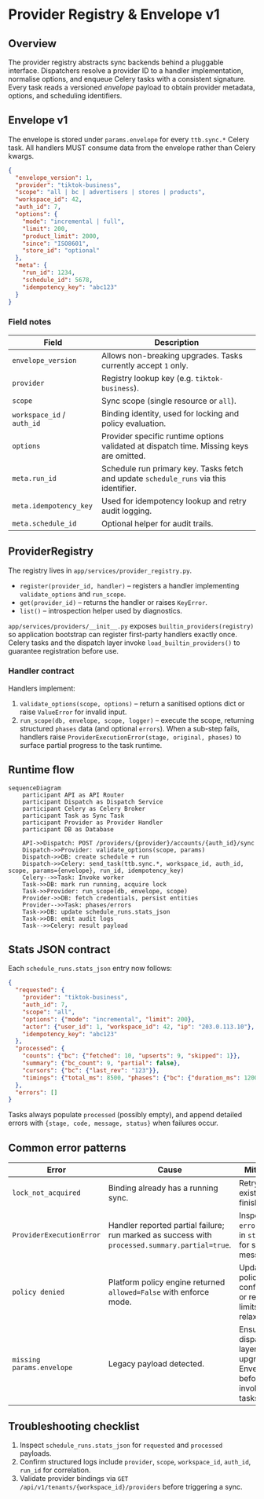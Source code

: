 # Provider Registry & Envelope v1

## Overview
The provider registry abstracts sync backends behind a pluggable interface. Dispatchers resolve a provider ID to a handler implementation, normalise options, and enqueue Celery tasks with a consistent signature. Every task reads a versioned *envelope* payload to obtain provider metadata, options, and scheduling identifiers.

## Envelope v1
The envelope is stored under `params.envelope` for every `ttb.sync.*` Celery task. All handlers MUST consume data from the envelope rather than Celery kwargs.

```json
{
  "envelope_version": 1,
  "provider": "tiktok-business",
  "scope": "all | bc | advertisers | stores | products",
  "workspace_id": 42,
  "auth_id": 7,
  "options": {
    "mode": "incremental | full",
    "limit": 200,
    "product_limit": 2000,
    "since": "ISO8601",
    "store_id": "optional"
  },
  "meta": {
    "run_id": 1234,
    "schedule_id": 5678,
    "idempotency_key": "abc123"
  }
}
```

### Field notes
| Field | Description |
|-------|-------------|
| `envelope_version` | Allows non-breaking upgrades. Tasks currently accept `1` only. |
| `provider` | Registry lookup key (e.g. `tiktok-business`). |
| `scope` | Sync scope (single resource or `all`). |
| `workspace_id` / `auth_id` | Binding identity, used for locking and policy evaluation. |
| `options` | Provider specific runtime options validated at dispatch time. Missing keys are omitted. |
| `meta.run_id` | Schedule run primary key. Tasks fetch and update `schedule_runs` via this identifier. |
| `meta.idempotency_key` | Used for idempotency lookup and retry audit logging. |
| `meta.schedule_id` | Optional helper for audit trails. |

## ProviderRegistry
The registry lives in `app/services/provider_registry.py`.

* `register(provider_id, handler)` – registers a handler implementing `validate_options` and `run_scope`.
* `get(provider_id)` – returns the handler or raises `KeyError`.
* `list()` – introspection helper used by diagnostics.

`app/services/providers/__init__.py` exposes `builtin_providers(registry)` so application bootstrap can register first-party handlers exactly once. Celery tasks and the dispatch layer invoke `load_builtin_providers()` to guarantee registration before use.

### Handler contract
Handlers implement:

1. `validate_options(scope, options)` – return a sanitised options dict or raise `ValueError` for invalid input.
2. `run_scope(db, envelope, scope, logger)` – execute the scope, returning structured `phases` data (and optional `errors`). When a sub-step fails, handlers raise `ProviderExecutionError(stage, original, phases)` to surface partial progress to the task runtime.

## Runtime flow
```mermaid
sequenceDiagram
    participant API as API Router
    participant Dispatch as Dispatch Service
    participant Celery as Celery Broker
    participant Task as Sync Task
    participant Provider as Provider Handler
    participant DB as Database

    API->>Dispatch: POST /providers/{provider}/accounts/{auth_id}/sync
    Dispatch->>Provider: validate_options(scope, params)
    Dispatch->>DB: create schedule + run
    Dispatch->>Celery: send_task(ttb.sync.*, workspace_id, auth_id, scope, params={envelope}, run_id, idempotency_key)
    Celery-->>Task: Invoke worker
    Task->>DB: mark run running, acquire lock
    Task->>Provider: run_scope(db, envelope, scope)
    Provider->>DB: fetch credentials, persist entities
    Provider-->>Task: phases/errors
    Task->>DB: update schedule_runs.stats_json
    Task->>DB: emit audit logs
    Task-->>Celery: result payload
```

## Stats JSON contract
Each `schedule_runs.stats_json` entry now follows:

```json
{
  "requested": {
    "provider": "tiktok-business",
    "auth_id": 7,
    "scope": "all",
    "options": {"mode": "incremental", "limit": 200},
    "actor": {"user_id": 1, "workspace_id": 42, "ip": "203.0.113.10"},
    "idempotency_key": "abc123"
  },
  "processed": {
    "counts": {"bc": {"fetched": 10, "upserts": 9, "skipped": 1}},
    "summary": {"bc_count": 9, "partial": false},
    "cursors": {"bc": {"last_rev": "123"}},
    "timings": {"total_ms": 8500, "phases": {"bc": {"duration_ms": 1200}}}
  },
  "errors": []
}
```

Tasks always populate `processed` (possibly empty), and append detailed errors with `{stage, code, message, status}` when failures occur.

## Common error patterns
| Error | Cause | Mitigation |
|-------|-------|------------|
| `lock_not_acquired` | Binding already has a running sync. | Retry after existing job finishes. |
| `ProviderExecutionError` | Handler reported partial failure; run marked as success with `processed.summary.partial=true`. | Inspect `errors` array in `stats_json` for stage + message. |
| `policy denied` | Platform policy engine returned `allowed=False` with enforce mode. | Update policy configuration or retry once limits are relaxed. |
| `missing params.envelope` | Legacy payload detected. | Ensure dispatch layer upgraded to Envelope v1 before invoking tasks. |

## Troubleshooting checklist
1. Inspect `schedule_runs.stats_json` for `requested` and `processed` payloads.
2. Confirm structured logs include `provider`, `scope`, `workspace_id`, `auth_id`, `run_id` for correlation.
3. Validate provider bindings via `GET /api/v1/tenants/{workspace_id}/providers` before triggering a sync.
